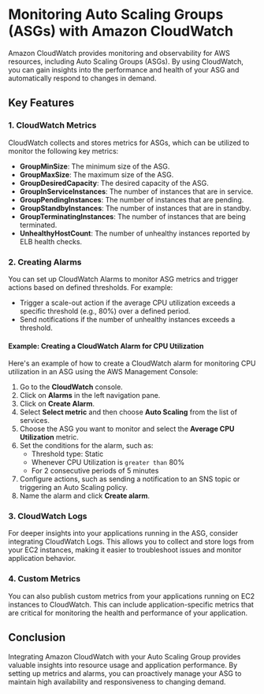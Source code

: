 # Monitoring Auto Scaling Groups (ASGs) with Amazon CloudWatch

Amazon CloudWatch provides monitoring and observability for AWS resources, including Auto Scaling Groups (ASGs). By using CloudWatch, you can gain insights into the performance and health of your ASG and automatically respond to changes in demand.

## Key Features

### 1. CloudWatch Metrics
CloudWatch collects and stores metrics for ASGs, which can be utilized to monitor the following key metrics:
- **GroupMinSize**: The minimum size of the ASG.
- **GroupMaxSize**: The maximum size of the ASG.
- **GroupDesiredCapacity**: The desired capacity of the ASG.
- **GroupInServiceInstances**: The number of instances that are in service.
- **GroupPendingInstances**: The number of instances that are pending.
- **GroupStandbyInstances**: The number of instances that are in standby.
- **GroupTerminatingInstances**: The number of instances that are being terminated.
- **UnhealthyHostCount**: The number of unhealthy instances reported by ELB health checks.

### 2. Creating Alarms
You can set up CloudWatch Alarms to monitor ASG metrics and trigger actions based on defined thresholds. For example:
- Trigger a scale-out action if the average CPU utilization exceeds a specific threshold (e.g., 80%) over a defined period.
- Send notifications if the number of unhealthy instances exceeds a threshold.

#### Example: Creating a CloudWatch Alarm for CPU Utilization
Here's an example of how to create a CloudWatch alarm for monitoring CPU utilization in an ASG using the AWS Management Console:

1. Go to the **CloudWatch** console.
2. Click on **Alarms** in the left navigation pane.
3. Click on **Create Alarm**.
4. Select **Select metric** and then choose **Auto Scaling** from the list of services.
5. Choose the ASG you want to monitor and select the **Average CPU Utilization** metric.
6. Set the conditions for the alarm, such as:
   - Threshold type: Static
   - Whenever CPU Utilization is `greater than` 80%
   - For 2 consecutive periods of 5 minutes
7. Configure actions, such as sending a notification to an SNS topic or triggering an Auto Scaling policy.
8. Name the alarm and click **Create alarm**.

### 3. CloudWatch Logs
For deeper insights into your applications running in the ASG, consider integrating CloudWatch Logs. This allows you to collect and store logs from your EC2 instances, making it easier to troubleshoot issues and monitor application behavior.

### 4. Custom Metrics
You can also publish custom metrics from your applications running on EC2 instances to CloudWatch. This can include application-specific metrics that are critical for monitoring the health and performance of your application.

## Conclusion
Integrating Amazon CloudWatch with your Auto Scaling Group provides valuable insights into resource usage and application performance. By setting up metrics and alarms, you can proactively manage your ASG to maintain high availability and responsiveness to changing demand.
